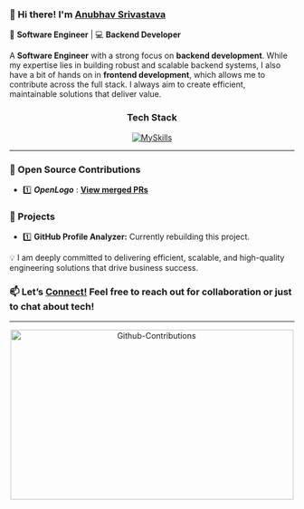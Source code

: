 ### 👋 Hi there! I'm [Anubhav Srivastava](https://deltadynamo.github.io/)

🚀 **Software Engineer** | 💻 **Backend Developer**

A **Software Engineer** with a strong focus on **backend development**. While my expertise lies in building robust and scalable backend systems, I also have a bit of hands on in **frontend development**, which allows me to contribute across the full stack. I always aim to create efficient, maintainable solutions that deliver value.

<div align="center">
  <h3>Tech Stack</h3>
</div>

<div align="center">
  <a href="https://deltadynamo.github.io/">
    <img src="https://skillicons.dev/icons?i=java,spring,mysql,mongodb,aws,maven,eclipse,postman,js,ts,nodejs,express,vscode,jest,git,react&perline=8" alt="MySkills" />
  </a>
</div>

---

### 🔧 Open Source Contributions
- 1️⃣ _**OpenLogo**_ : [**View merged PRs**](https://github.com/TeamShiksha/openlogo/pulls?q=is%3Apr+assignee%3ADeltaDynamo+is%3Aclosed)

### 📂 Projects
- 1️⃣ **GitHub Profile Analyzer:** Currently rebuilding this project.

💡 I am deeply committed to delivering efficient, scalable, and high-quality engineering solutions that drive business success.  

### 📫 **Let’s [Connect!](https://www.linkedin.com/in/anubhavsrivastavain/)** Feel free to reach out for collaboration or just to chat about tech!

---

<div align="center">
  <img src="https://github-readme-stats.vercel.app/api?username=DeltaDynamo&theme=blue-green&show_icons=true&hide_border=true&count_private=true&rank_icon=github&include_all_commits=true&show=reviews,prs_merged,prs_merged_percentage" width="500" height="300" alt="Github-Contributions"/>
</div>
